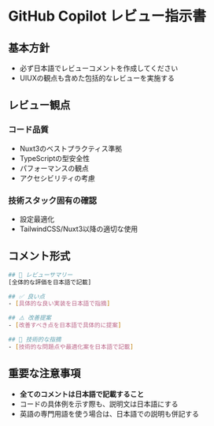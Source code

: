 # GitHub Copilot レビュー指示書

## 基本方針

- 必ず日本語でレビューコメントを作成してください
- UIUXの観点も含めた包括的なレビューを実施する

## レビュー観点

### コード品質

- Nuxt3のベストプラクティス準拠
- TypeScriptの型安全性
- パフォーマンスの観点
- アクセシビリティの考慮

### 技術スタック固有の確認

- 設定最適化
- TailwindCSS/Nuxt3以降の適切な使用

## コメント形式

```bash
## 📝 レビューサマリー
[全体的な評価を日本語で記載]

## ✅ 良い点
- [具体的な良い実装を日本語で指摘]

## ⚠️ 改善提案
- [改善すべき点を日本語で具体的に提案]

## 🔧 技術的な指摘
- [技術的な問題点や最適化案を日本語で記載]
```

## 重要な注意事項

- **全てのコメントは日本語で記載すること**
- コードの具体例を示す際も、説明文は日本語にする
- 英語の専門用語を使う場合は、日本語での説明も併記する
